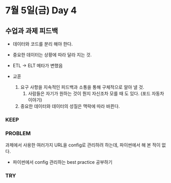 # 7월 5일(금) Day 4

## 수업과 과제 피드백

- 데이터와 코드를 분리 해야 한다.

- 중요한 데이터는 상황에 따라 달라 지는 것.

- ETL -> ELT 메타가 변했음

- 교훈
    1. 요구 사항을 지속적인 피드백과 소통을 통해 구체적으로 알아 낼 것.
        1. 사람들은 자기가 원하는 것이 뭔지 자신조차 모를 때 도 있다. (포드 자동차 이야기)
    2. 중요한 데이터와 데이터의 성질은 맥락에 따라 바뀐다.

### KEEP

### PROBLEM

과제에서 사용한 여러가지 URL을 config로 관리하려 하는데, 파이썬에서 해 본 적이 없다.

- 파이썬에서 config 관리하는 best practice 공부하기

### TRY

